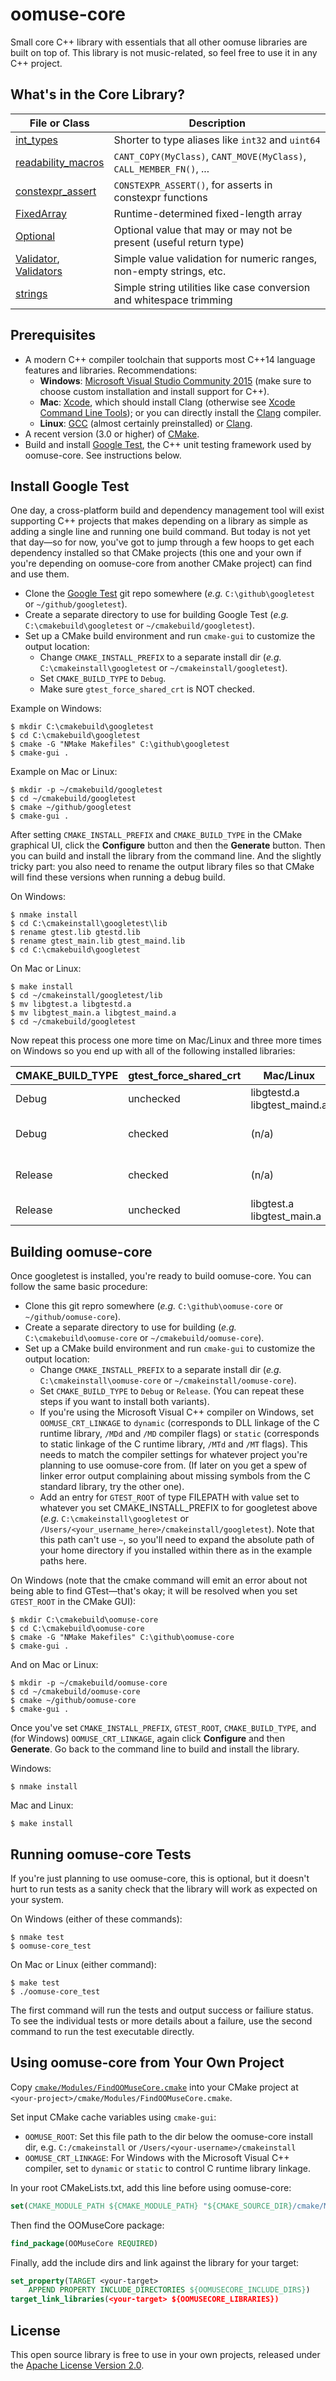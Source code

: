 # oomuse-core

Small core C++ library with essentials that all other oomuse libraries are built on top of. This library is not music-related, so feel free to use it in any C++ project.


## What's in the Core Library?

File or Class | Description
--------------|--------------------------------------------------
[int_types](https://github.com/Lindurion/oomuse-core/blob/master/include/oomuse/core/int_types.h) | Shorter to type aliases like `int32` and `uint64`
[readability_macros](https://github.com/Lindurion/oomuse-core/blob/master/include/oomuse/core/readability_macros.h) | `CANT_COPY(MyClass)`, `CANT_MOVE(MyClass)`, `CALL_MEMBER_FN()`, ...
[constexpr_assert](https://github.com/Lindurion/oomuse-core/blob/master/include/oomuse/core/constexpr_assert.h) | `CONSTEXPR_ASSERT()`, for asserts in constexpr functions
[FixedArray](https://github.com/Lindurion/oomuse-core/blob/master/include/oomuse/core/FixedArray.h) | Runtime-determined fixed-length array
[Optional](https://github.com/Lindurion/oomuse-core/blob/master/include/oomuse/core/Optional.h) | Optional value that may or may not be present (useful return type)
[Validator](https://github.com/Lindurion/oomuse-core/blob/master/include/oomuse/core/Validator.h), <br> [Validators](https://github.com/Lindurion/oomuse-core/blob/master/include/oomuse/core/Validators.h) | Simple value validation for numeric ranges, non-empty strings, etc.
[strings](https://github.com/Lindurion/oomuse-core/blob/master/include/oomuse/core/strings.h) | Simple string utilities like case conversion and whitespace trimming


## Prerequisites

- A modern C++ compiler toolchain that supports most C++14 language features and libraries. Recommendations:
  - **Windows**: [Microsoft Visual Studio Community 2015](https://www.visualstudio.com/en-us/products/visual-studio-community-vs.aspx) (make sure to choose custom installation and install support for C++).
  - **Mac**: [Xcode](https://developer.apple.com/xcode/download/), which should install Clang (otherwise see [Xcode Command Line Tools](https://developer.apple.com/library/ios/technotes/tn2339)); or you can directly install the [Clang](http://llvm.org/releases/download.html) compiler.
  - **Linux**: [GCC](https://gcc.gnu.org/) (almost certainly preinstalled) or [Clang](http://llvm.org/releases/download.html).
- A recent version (3.0 or higher) of [CMake](https://cmake.org/download/).
- Build and install [Google Test](https://github.com/google/googletest), the C++ unit testing framework used by oomuse-core. See instructions below.


## Install Google Test

One day, a cross-platform build and dependency management tool will exist supporting C++ projects that makes depending on a library as simple as adding a single line and running one build command. But today is not yet that day&mdash;so for now, you've got to jump through a few hoops to get each dependency installed so that CMake projects (this one and your own if you're depending on oomuse-core from another CMake project) can find and use them.

- Clone the [Google Test](https://github.com/google/googletest) git repo somewhere (_e.g._ `C:\github\googletest` or `~/github/googletest`).
- Create a separate directory to use for building Google Test (_e.g._ `C:\cmakebuild\googletest` or `~/cmakebuild/googletest`).
- Set up a CMake build environment and run `cmake-gui` to customize the output location:
  - Change `CMAKE_INSTALL_PREFIX` to a separate install dir (_e.g._ `C:\cmakeinstall\googletest` or `~/cmakeinstall/googletest`).
  - Set `CMAKE_BUILD_TYPE` to `Debug`.
  - Make sure `gtest_force_shared_crt` is NOT checked.

Example on Windows:
```
$ mkdir C:\cmakebuild\googletest
$ cd C:\cmakebuild\googletest
$ cmake -G "NMake Makefiles" C:\github\googletest
$ cmake-gui .
```

Example on Mac or Linux:
```
$ mkdir -p ~/cmakebuild/googletest
$ cd ~/cmakebuild/googletest
$ cmake ~/github/googletest
$ cmake-gui .
```

After setting `CMAKE_INSTALL_PREFIX` and `CMAKE_BUILD_TYPE` in the CMake graphical UI, click the **Configure** button and then the **Generate** button. Then you can build and install the library from the command line. And the slightly tricky part: you also need to rename the output library files so that CMake will find these versions when running a debug build.

On Windows:
```
$ nmake install
$ cd C:\cmakeinstall\googletest\lib
$ rename gtest.lib gtestd.lib
$ rename gtest_main.lib gtest_maind.lib
$ cd C:\cmakebuild\googletest
```

On Mac or Linux:
```
$ make install
$ cd ~/cmakeinstall/googletest/lib
$ mv libgtest.a libgtestd.a
$ mv libgtest_main.a libgtest_maind.a
$ cd ~/cmakebuild/googletest
```

Now repeat this process one more time on Mac/Linux and three more times on Windows so you end up with all of the following installed libraries:

CMAKE_BUILD_TYPE | gtest_force_shared_crt | Mac/Linux                         | Windows
-----------------|------------------------|-----------------------------------|--------------------------------------
Debug            | unchecked              | libgtestd.a <br> libgtest_maind.a | gtestd.lib <br> gtest_maind.lib
Debug            | checked                | (n/a)                             | gtest-mdd.lib <br> gtest_main-mdd.lib
Release          | checked                | (n/a)                             | gtest-md.lib <br> gtest_main-md.lib
Release          | unchecked              | libgtest.a <br> libgtest_main.a   | gtest.lib <br> gtest_main.lib


## Building oomuse-core

Once googletest is installed, you're ready to build oomuse-core. You can follow the same basic procedure:

- Clone this git repro somewhere (_e.g._ `C:\github\oomuse-core` or `~/github/oomuse-core`).
- Create a separate directory to use for building (_e.g._ `C:\cmakebuild\oomuse-core` or `~/cmakebuild/oomuse-core`).
- Set up a CMake build environment and run `cmake-gui` to customize the output location:
  - Change `CMAKE_INSTALL_PREFIX` to a separate install dir (_e.g._ `C:\cmakeinstall\oomuse-core` or `~/cmakeinstall/oomuse-core`).
  - Set `CMAKE_BUILD_TYPE` to `Debug` or `Release`. (You can repeat these steps if you want to install both variants).
  - If you're using the Microsoft Visual C++ compiler on Windows, set `OOMUSE_CRT_LINKAGE` to `dynamic` (corresponds to DLL linkage of the C runtime library, `/MDd` and `/MD` compiler flags) or `static` (corresponds to static linkage of the C runtime library, `/MTd` and `/MT` flags). This needs to match the compiler settings for whatever project you're planning to use oomuse-core from. (If later on you get a spew of linker error output complaining about missing symbols from the C standard library, try the other one).
  - Add an entry for `GTEST_ROOT` of type FILEPATH with value set to whatever you set CMAKE_INSTALL_PREFIX to for googletest above (_e.g._ `C:\cmakeinstall\googletest` or `/Users/<your_username_here>/cmakeinstall/googletest`). Note that this path can't use `~`, so you'll need to expand the absolute path of your home directory if you installed within there as in the example paths here.

On Windows (note that the cmake command will emit an error about not being able to find GTest&mdash;that's okay; it will be resolved when you set `GTEST_ROOT` in the CMake GUI):
```
$ mkdir C:\cmakebuild\oomuse-core
$ cd C:\cmakebuild\oomuse-core
$ cmake -G "NMake Makefiles" C:\github\oomuse-core
$ cmake-gui .
```

And on Mac or Linux:
```
$ mkdir -p ~/cmakebuild/oomuse-core
$ cd ~/cmakebuild/oomuse-core
$ cmake ~/github/oomuse-core
$ cmake-gui .
```

Once you've set `CMAKE_INSTALL_PREFIX`, `GTEST_ROOT`, `CMAKE_BUILD_TYPE`, and (for Windows) `OOMUSE_CRT_LINKAGE`, again click **Configure** and then **Generate**. Go back to the command line to build and install the library.

Windows:
```
$ nmake install
```

Mac and Linux:
```
$ make install
```


## Running oomuse-core Tests

If you're just planning to use oomuse-core, this is optional, but it doesn't hurt to run tests as a sanity check that the library will work as expected on your system.

On Windows (either of these commands):
```
$ nmake test
$ oomuse-core_test
```

On Mac or Linux (either command):
```
$ make test
$ ./oomuse-core_test
```

The first command will run the tests and output success or failiure status. To see the individual tests or more details about a failure, use the second command to run the test executable directly.


## Using oomuse-core from Your Own Project

Copy [`cmake/Modules/FindOOMuseCore.cmake`](https://github.com/Lindurion/oomuse-core/blob/master/cmake/Modules/FindOOMuseCore.cmake) into your CMake project at `<your-project>/cmake/Modules/FindOOMuseCore.cmake`.

Set input CMake cache variables using `cmake-gui`:
  - `OOMUSE_ROOT`: Set this file path to the dir below the oomuse-core install dir, e.g. `C:/cmakeinstall` or `/Users/<your-username>/cmakeinstall`
  - `OOMUSE_CRT_LINKAGE`: For Windows with the Microsoft Visual C++ compiler, set to `dynamic` or `static` to control C runtime library linkage.

In your root CMakeLists.txt, add this line before using oomuse-core:
```CMake
set(CMAKE_MODULE_PATH ${CMAKE_MODULE_PATH} "${CMAKE_SOURCE_DIR}/cmake/Modules/")
```

Then find the OOMuseCore package:
```CMake
find_package(OOMuseCore REQUIRED)
```

Finally, add the include dirs and link against the library for your target:
```CMake
set_property(TARGET <your-target>
    APPEND PROPERTY INCLUDE_DIRECTORIES ${OOMUSECORE_INCLUDE_DIRS})
target_link_libraries(<your-target> ${OOMUSECORE_LIBRARIES})
```

## License

This open source library is free to use in your own projects, released under the [Apache License Version 2.0](https://github.com/Lindurion/oomuse-core/blob/master/LICENSE).
